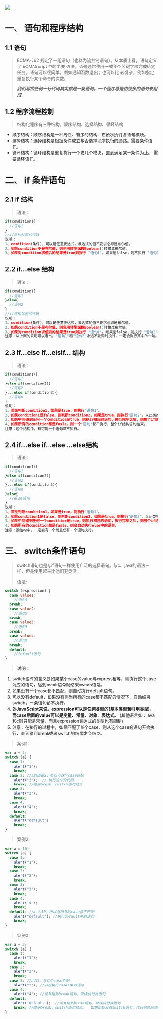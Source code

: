 ![](http://www.yztcedu.com/images/logo.png)
# 一、	语句和程序结构
## 1.1	语句
>  ECMA-262 规定了一组语句（也称为流控制语句）。从本质上看，语句定义了 ECMAScript 中的主要
>  语法，语句通常使用一或多个关键字来完成给定任务。语句可以很简单，例如通知函数退出；也可以比
>  较复杂，例如指定重复执行某个命令的次数。
>
>  ***我们写的任何一行代码其实都是一条语句。一个程序总是由很多的语句来组成***

## 1.2	程序流程控制

> 结构化程序有三种结构。顺序结构、选择结构、循环结构

- 顺序结构：顺序结构是一种线性、有序的结构，它依次执行各语句模块。
- 选择结构：选择结构是根据条件成立与否选择程序执行的通路。需要条件语句。
- 循环结构：循环结构是重复执行一个或几个模块，直到满足某一条件为止。 需要循环语句。

# 二、 if 条件语句

## 2.1	if 结构

> 语法：

```javascript
if(condition){
  //语句1
}
//if结构外面的代码
说明：
1、condition(条件)，可以是任意表达式，表达式的值不要求必须是布尔值。
2、如果condition不是布尔值，则使用转型函数Boolean()转换成布尔值。
3、如果对condition求值后的结果是true则执行 "语句1"。如果是false，则不执行 "语句1"，开始执行if结构外面的代码。
```

## 2.2	if...else 结构

> 语法：

```javascript
if(condition){
  //语句1
}else{
  //语句2
}
//if结构外面的代码
说明：
1、condition(条件)，可以是任意表达式，表达式的值不要求必须是布尔值。
2、如果condition不是布尔值，则使用转型函数Boolean()转换成布尔值。
3、如果对condition求值后的结果是true则执行 "语句1"。如果是false，则执行 "语句2"。
注意：从上面的说明可以看出，"语句1"和"语句2"永远不会同时执行，一定会执行其中的一句。
```

## 2.3	if...else if...elsif... 结构

> 语法：

```javascript
if(condition1){
  //语句1
}else if(condition2){
  //语句2
}...else if(condition3){
  //语句n
}
说明：
1、首先判断condition1，如果是true，则执行"语句1"。
2、如果condition1是false，则判断condition2，如果是true，则执行"语句2"。以此类推。
3、如果中间碰到任何一个condition是true，则执行相应的语句，执行完毕之后，则整个if结构的语句也结束了。不会再判断后面的condition。
4、如果所有的condition都是fasle，则一个"语句"都不执行，整个if结构语句结束。
注意：这个结构中，有可能一个语句都不执行。
```



## 2.4	if...else if...else ...else结构

> 语法：

```javascript
if(condition1){
  //语句1
}else if(condition2){
  //语句2
}...else if(condition3){
  //语句n
}else{
  //else语句
}
说明：
1、首先判断condition1，如果是true，则执行"语句1"。
2、如果condition1是false，则判断condition2，如果是true，则执行"语句2"。以此类推。
3、如果中间碰到任何一个condition是true，则执行相应的语句，执行完毕之后，则整个if结构的语句也结束了。不会再判断后面的condition。
4、如果所有的condition都是fasle，则会自动执行else中的语句。
注意：该结构中，一定会有一个而且仅有一个语句执行。
```



# 三、  switch条件语句

> switch语句也是与if语句一样使用广泛的选择语句。与c、java的语法一样，但是使用起来比他们更灵活。
>
> 语法:

```javascript
switch (expression) {
  case value1: 
    //语句1
  break;
  case value2: 
    //语句2
  break;
  case value3: 
    //语句3
  break;
  case value4: 
    //语句4
  break;
  default: 
    //fefault语句
}
```

> **说明：**

1. switch语句的含义是如果某个case的value与express相等，则执行这个case对应的语句，碰到break语句就结束switch语句。
2. 如果没有一个case都不匹配，则自动执行default语句。
3. 可以没有default，如果没有则当所有的case都不匹配的情况下，自动结束switch，一条语句都不执行。
4. **对JavaScript来说，expression可以是任何类型的(基本类型和引用类型)，而case后面的value可以是变量、常量、对象、表达式。** (其他语言如：java和c则只能是常量，而且expression表达式的类型也有限制)
5. 注意：在执行的过程中，如果匹配了某个case，则从这个case的语句开始执行，直到碰到break或者switch的结尾才会结束。

> 案例1: 

```javascript
var a = 2;
switch (a) {
  case 1:
    alert("1");
    break;
  case 2: //a的值是2，所以与这个case匹配
    alert("2");  // 执行这个段代码
    break; //碰到break，switch语句结束
  case 3:
    alert("3");
    break;
  case 4:
    alert("4");
    break;
  default:
    alert("default")
    break;
}
```

> 案例2: 

```javascript
var a = 10;
switch (a) {
  case 1:
    alert("1");
    break;
  case 2: 
    alert("2");  
    break; 
  case 3:
    alert("3");
    break;
  case 4:
    alert("4");
    break;
  default: //a 为10，所以与所有的case都不匹配
    alert("default"); //执行default中的语句
    break;
}
```

> 案例3: 

```javascript
var a = 3;
switch (a) {
  case 1:
    alert("1");
    break;
  case 2: 
    alert("2");  
    break; 
  case 3: //a为3，与这个case匹配
    alert("3"); //开始执行case3中的语句
  case 4:
    alert("4"); //没有碰到break语句，继续执行此语句
  default: 
    alert("default");  //没有碰到break语句，继续执行此语句
    break; //碰到break，switch语句结束。  如果此处没有switch语句，代码也会结束，后面没有代码了。哈哈
}
```

